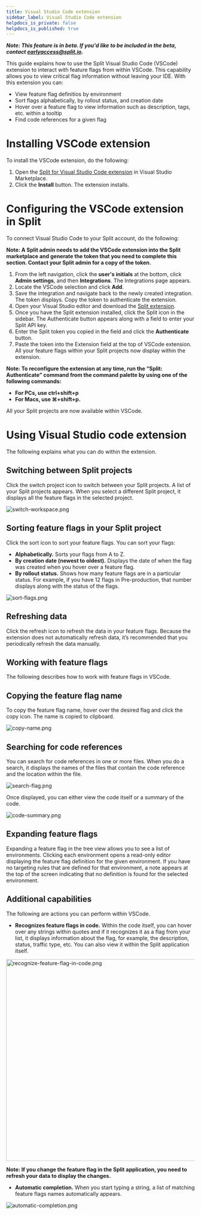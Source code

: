 ```yaml
---
title: Visual Studio Code extension
sidebar_label: Visual Studio Code extension
helpdocs_is_private: false
helpdocs_is_published: true
---
```


<p>
  <button hidden style={{borderRadius:'8px', border:'1px', fontFamily:'Courier New', fontWeight:'800', textAlign:'left'}}> help.split.io link: https://help.split.io/hc/en-us/articles/10731776599309-VSCode-extension <br /> ✘ images still hosted on help.split.io </button>
</p>

***Note: This feature is in beta. If you'd like to be included in the beta, contact [earlyaccess@split.io](mailto:earlyaccess@split.io).***

This guide explains how to use the Split Visual Studio Code (VSCode) extension to interact with feature flags from within VSCode. This capability allows you to view critical flag information without leaving your IDE. With this extension you can:

* View feature flag definitios by environment 
* Sort flags alphabetically, by rollout status, and creation date
* Hover over a feature flag to view information such as description, tags, etc. within a tooltip
* Find code references for a given flag 

# Installing VSCode extension

To install the VSCode extension, do the following:

1. Open the [Split for Visual Studio Code extension](https://marketplace.visualstudio.com/items?itemName=SplitSoftware.splitio) in Visual Studio Marketplace.
2. Click the **Install** button. The extension installs.


# Configuring the VSCode extension in Split

To connect Visual Studio Code to your Split account, do the following:

**Note: A Split admin needs to add the VSCode extension into the Split marketplace and generate the token that you need to complete this section. Contact your Split admin for a copy of the token.**


1. From the left navigation, click the **user's initials** at the bottom, click **Admin settings**, and then **Integrations**. The Integrations page appears.
2. Locate the VSCode selection and click **Add**.
3. Save the integration and navigate back to the newly created integration. The token displays. Copy the token to authenticate the extension.
4. Open your Visual Studio editor and download the [Split extension](https://marketplace.visualstudio.com/items?itemName=SplitSoftware.splitio).
5. Once you have the Split extension installed, click the Split icon in the sidebar. The Authenticate button appears along with a field to enter your Split API key.
6. Enter the Split token you copied in the field and click the **Authenticate** button.
7. Paste the token into the Extension field at the top of VSCode extension. All your feature flags within your Split projects now display within the extension.

**Note: To reconfigure the extension at any time, run the “Split: Authenticate” command from the command palette by using one of the following commands:**

* **For PCs, use ctrl+shift+p**
* **For Macs, use ⌘+shift+p.**

All your Split projects are now available within VSCode.

# Using Visual Studio code extension

The following explains what you can do within the extension.

## Switching between Split projects

Click the switch project icon to switch between your Split projects. A list of your Split projects appears. When you select a different Split project, it displays all the feature flags in the selected project.
<p>
  <img src="https://help.split.io/hc/article_attachments/10732454761101" alt="switch-workspace.png" />
</p>

## Sorting feature flags in your Split project

Click the sort icon to sort your feature flags. You can sort your flags:

* **Alphabetically.** Sorts your flags from A to Z.
* **By creation date (newest to oldest).** Displays the date of when the flag was created when you hover over a feature flag.
* **By rollout status.** Shows how many feature flags are in a particular status. For example, if you have 12 flags in Pre-production, that number displays along with the status of the flags.

<p>
  <img src="https://help.split.io/hc/article_attachments/10732119898381" alt="sort-flags.png" />
</p>

## Refreshing data

Click the refresh icon to refresh the data in your feature flags. Because the extension does not automatically refresh data, it’s recommended that you periodically refresh the data manually.

## Working with feature flags

The following describes how to work with feature flags in VSCode.

## Copying the feature flag name

To copy the feature flag name, hover over the desired flag and click the copy icon. The name is copied to clipboard.

<p>
  <img src="https://help.split.io/hc/article_attachments/10732151441037" alt="copy-name.png" />
</p>

## Searching for code references

You can search for code references in one or more files. When you do a search, it displays the names of the files that contain the code reference and the location within the file. 

<p>
  <img src="https://help.split.io/hc/article_attachments/10732274816909" alt="search-flag.png" />
</p>

Once displayed, you can either view the code itself or a summary of the code.

<p>
  <img src="https://help.split.io/hc/article_attachments/10732228845069" alt="code-summary.png" />
</p>

## Expanding feature flags

Expanding a feature flag in the tree view allows you to see a list of environments. Clicking each environment opens a read-only editor displaying the feature flag definition for the given environment. If you have no targeting rules that are defined for that environment, a note appears at the top of the screen indicating that no definition is found for the selected environment.

## Additional capabilities

The following are actions you can perform within VSCode.

* **Recognizes feature flags in code.** Within the code itself, you can hover over any strings within quotes and if it recognizes it as a flag from your list, it displays information about the flag, for example, the description, status, traffic type, etc. You can also view it within the Split application itself.

<p>
  <img src="https://help.split.io/hc/article_attachments/11206061475853" alt="recognize-feature-flag-in-code.png" width="539" />
</p>

  **Note: If you change the feature flag in the Split application, you need to refresh your data to display the changes.**

* **Automatic completion.** When you start typing a string, a list of matching feature flags names automatically appears.

<p>
  <img src="https://help.split.io/hc/article_attachments/11206122516877" alt="automatic-completion.png" />
</p>
